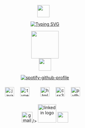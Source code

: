 <div align="center">
<img src="https://user-images.githubusercontent.com/74038190/212284087-bbe7e430-757e-4901-90bf-4cd2ce3e1852.gif" height="40" style="margin-right: 10px;"> 
  
[![Typing SVG](https://readme-typing-svg.demolab.com?font=Nunito&weight=800&duration=4200&pause=&width=435&lines=Ol%C3%A1%F0%9F%91%8B!+Me+chamo+Leo!;Sou+um+Desenvolvedor+front+end.+;Fique+a+vontade!+;Espero+que+goste+dos+meus+projetos!+)](https://git.io/typing-svg)</span>

<img src="https://user-images.githubusercontent.com/74038190/216649417-9acc58df-9186-4132-ad43-819a57babb67.gif" height="90"> 
</div>    
<div align="center">
<img src="https://user-images.githubusercontent.com/74038190/212284158-e840e285-664b-44d7-b79b-e264b5e54825.gif" height="40">

  [![spotify-github-profile](https://spotify-github-profile.kittinanx.com/api/view?uid=31ly7v6vrcmlnvwrfvm4t3z2kmm4&cover_image=true&theme=novatorem&show_offline=false&background_color=00ffff&interchange=false&bar_color=53b14f&bar_color_cover=true)](https://spotify-github-profile.kittinanx.com/api/view?uid=31ly7v6vrcmlnvwrfvm4t3z2kmm4&redirect=true)

</div>



###




###

<div align="center">
 
  
  <img src="https://cdn.jsdelivr.net/gh/devicons/devicon/icons/javascript/javascript-original.svg" height="30" alt="javascript logo">
  <img width="12" />
  <img src="https://cdn.jsdelivr.net/gh/devicons/devicon/icons/typescript/typescript-original.svg" height="30" alt="typescript logo">
  <img width="12" />
  <img width="12" />
  <img src="https://cdn.jsdelivr.net/gh/devicons/devicon/icons/html5/html5-original.svg" height="30" alt="html5 logo">
  <img width="12" />
  <img src="https://cdn.jsdelivr.net/gh/devicons/devicon/icons/css3/css3-original.svg" height="30" alt="css3 logo">
  <img width="12" />
  <img src="https://cdn.jsdelivr.net/gh/devicons/devicon/icons/python/python-original.svg" height="30" alt="python logo">
  <img width="12" />
</div>

###
<div align="center">
  <img src="https://img.shields.io/static/v1?message=Gmail&logo=gmail&label=&color=D14836&logoColor=white&labelColor=&style=for-the-badge" height="35" alt="gmail logo"<a href="www.linkedin.com/in/leonardo-bento-937a2024a">/>
<img src="https://user-images.githubusercontent.com/74038190/235294012-0a55e343-37ad-4b0f-924f-c8431d9d2483.gif" height="60" alt="linkedin logo"></a>
  <img src="https://github.com/Anmol-Baranwal/Cool-GIFs-For-GitHub/assets/74038190/87b72768-3740-4648-b118-c3164ff654cd" height="35">
</div>

###

<br clear="both">


###
